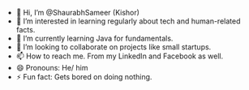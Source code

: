 - 👋 Hi, I’m @ShaurabhSameer (Kishor)
- 👀 I’m interested in learning regularly about tech and human-related facts.
- 🌱 I’m currently learning Java for fundamentals.
- 💞️ I’m looking to collaborate on projects like small startups.
- 📫 How to reach me. From my LinkedIn and Facebook as well.
- 😄 Pronouns: He/ him
- ⚡ Fun fact: Gets bored on doing nothing.

<!---
ShaurabhSameer/ShaurabhSameer is a ✨ special ✨ repository because its `README.md` (this file) appears on your GitHub profile.
You can click the Preview link to take a look at your changes.
--->
